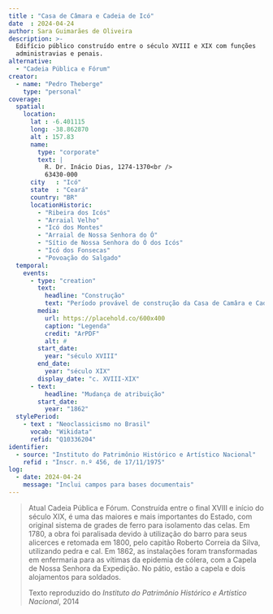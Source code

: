 ```yaml
---
title : "Casa de Câmara e Cadeia de Icó"
date  : 2024-04-24
author: Sara Guimarães de Oliveira
description: >-
  Edifício público construído entre o século XVIII e XIX com funções
  administravias e penais.
alternative:
  - "Cadeia Pública e Fórum"
creator:
  - name: "Pedro Theberge"
    type: "personal"
coverage:
  spatial:
    location:
      lat : -6.401115
      long: -38.862870
      alt : 157.83
      name:
        type: "corporate"
        text: |
          R. Dr. Inácio Dias, 1274-1370<br />
          63430-000
      city   : "Icó"
      state  : "Ceará"
      country: "BR"
      locationHistoric:
        - "Ribeira dos Icós"
        - "Arraial Velho"
        - "Icó dos Montes"
        - "Arraial de Nossa Senhora do Ó"
        - "Sítio de Nossa Senhora do Ó dos Icós"
        - "Icó dos Fonsecas"
        - "Povoação do Salgado"
  temporal:
    events:
      - type: "creation"
        text:
          headline: "Construção"
          text: "Período provável de construção da Casa de Camâra e Cadeia de Icó"
        media:
          url: https://placehold.co/600x400
          caption: "Legenda"
          credit: "ArPDF"
          alt: #
        start_date:
          year: "século XVIII"
        end_date:
          year: "século XIX"
        display_date: "c. XVIII-XIX"
      - text:
          headline: "Mudança de atribuição"
        start_date:
          year: "1862"
  stylePeriod:
    - text : "Neoclassicismo no Brasil"
      vocab: "Wikidata"
      refid: "Q10336204"
identifier:
  - source: "Instituto do Patrimônio Histórico e Artístico Nacional"
    refid : "Inscr. n.º 456, de 17/11/1975"
log:
  - date: 2024-04-24
    message: "Inclui campos para bases documentais"
---
```


<blockquote>

Atual Cadeia Pública e Fórum. Construída entre o final XVIII e início do
século XIX, é uma das maiores e mais importantes do Estado, com original
sistema de grades de ferro para isolamento das celas. Em 1780, a obra
foi paralisada devido à utilização do barro para seus alicerces e
retomada em 1800, pelo capitão Roberto Correia da Silva, utilizando
pedra e cal. Em 1862, as instalações foram transformadas em enfermaria
para as vítimas da epidemia de cólera, com a Capela de Nossa Senhora da
Expedição. No pátio, estão a capela e dois alojamentos para soldados.

  <footer class="figure-caption">Texto reproduzido
  do <cite>Instituto do Patrimônio Histórico e Artístico Nacional</cite>,
  2014</footer>
</blockquote>
